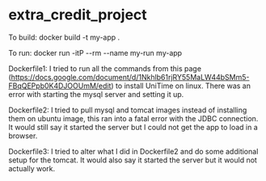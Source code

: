 # extra_credit_project

To build:
  docker build -t my-app .
  
To run:
  docker run -itP --rm --name my-run my-app

Dockerfile1:
  I tried to run all the commands from this page (https://docs.google.com/document/d/1Nkhlb61rjRY55MaLW44bSMm5-FBqQEPpb0K4DJOOUmM/edit) to install UniTime on linux. There was an error with starting the mysql server and setting it up.
  
  
Dockerfile2:
  I tried to pull mysql and tomcat images instead of installing them on ubuntu image, this ran into a fatal error with the JDBC connection. It would still say it started the server but I could not get the app to load in a browser.
  

Dockerfile3:
  I tried to alter what I did in Dockerfile2 and do some additional setup for the tomcat. It would also say it started the server but it would not actually work.
